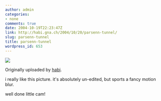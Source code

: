```yaml
---
author: admin
categories:
- none
comments: true
date: 2004-10-19T22:23:47Z
link: http://habi.gna.ch/2004/10/20/parsenn-tunnel/
slug: parsenn-tunnel
title: parsenn-tunnel
wordpress_id: 653
---
```


[![](http://www.flickr.com/photos/955167_439aaf4943_m.jpg)](http://www.flickr.com/photos/habi/955167/)
   

  Originally uploaded by [habi](http://www.flickr.com/people/habi/).
 



i really like this picture. it's absolutely un-edited, but sports a fancy motion blur.  

well done little cam!
  


